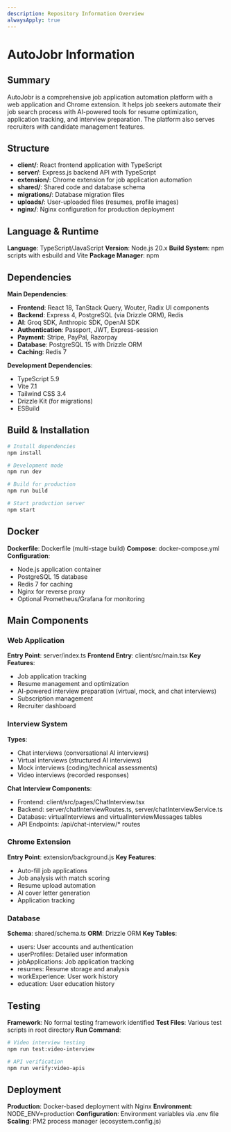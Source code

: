 ```yaml
---
description: Repository Information Overview
alwaysApply: true
---
```


# AutoJobr Information

## Summary
AutoJobr is a comprehensive job application automation platform with a web application and Chrome extension. It helps job seekers automate their job search process with AI-powered tools for resume optimization, application tracking, and interview preparation. The platform also serves recruiters with candidate management features.

## Structure
- **client/**: React frontend application with TypeScript
- **server/**: Express.js backend API with TypeScript
- **extension/**: Chrome extension for job application automation
- **shared/**: Shared code and database schema
- **migrations/**: Database migration files
- **uploads/**: User-uploaded files (resumes, profile images)
- **nginx/**: Nginx configuration for production deployment

## Language & Runtime
**Language**: TypeScript/JavaScript
**Version**: Node.js 20.x
**Build System**: npm scripts with esbuild and Vite
**Package Manager**: npm

## Dependencies
**Main Dependencies**:
- **Frontend**: React 18, TanStack Query, Wouter, Radix UI components
- **Backend**: Express 4, PostgreSQL (via Drizzle ORM), Redis
- **AI**: Groq SDK, Anthropic SDK, OpenAI SDK
- **Authentication**: Passport, JWT, Express-session
- **Payment**: Stripe, PayPal, Razorpay
- **Database**: PostgreSQL 15 with Drizzle ORM
- **Caching**: Redis 7

**Development Dependencies**:
- TypeScript 5.9
- Vite 7.1
- Tailwind CSS 3.4
- Drizzle Kit (for migrations)
- ESBuild

## Build & Installation
```bash
# Install dependencies
npm install

# Development mode
npm run dev

# Build for production
npm run build

# Start production server
npm start
```

## Docker
**Dockerfile**: Dockerfile (multi-stage build)
**Compose**: docker-compose.yml
**Configuration**: 
- Node.js application container
- PostgreSQL 15 database
- Redis 7 for caching
- Nginx for reverse proxy
- Optional Prometheus/Grafana for monitoring

## Main Components

### Web Application
**Entry Point**: server/index.ts
**Frontend Entry**: client/src/main.tsx
**Key Features**:
- Job application tracking
- Resume management and optimization
- AI-powered interview preparation (virtual, mock, and chat interviews)
- Subscription management
- Recruiter dashboard

### Interview System
**Types**: 
- Chat interviews (conversational AI interviews)
- Virtual interviews (structured AI interviews)
- Mock interviews (coding/technical assessments)
- Video interviews (recorded responses)

**Chat Interview Components**:
- Frontend: client/src/pages/ChatInterview.tsx
- Backend: server/chatInterviewRoutes.ts, server/chatInterviewService.ts
- Database: virtualInterviews and virtualInterviewMessages tables
- API Endpoints: /api/chat-interview/* routes

### Chrome Extension
**Entry Point**: extension/background.js
**Key Features**:
- Auto-fill job applications
- Job analysis with match scoring
- Resume upload automation
- AI cover letter generation
- Application tracking

### Database
**Schema**: shared/schema.ts
**ORM**: Drizzle ORM
**Key Tables**:
- users: User accounts and authentication
- userProfiles: Detailed user information
- jobApplications: Job application tracking
- resumes: Resume storage and analysis
- workExperience: User work history
- education: User education history

## Testing
**Framework**: No formal testing framework identified
**Test Files**: Various test scripts in root directory
**Run Command**:
```bash
# Video interview testing
npm run test:video-interview

# API verification
npm run verify:video-apis
```

## Deployment
**Production**: Docker-based deployment with Nginx
**Environment**: NODE_ENV=production
**Configuration**: Environment variables via .env file
**Scaling**: PM2 process manager (ecosystem.config.js)
```